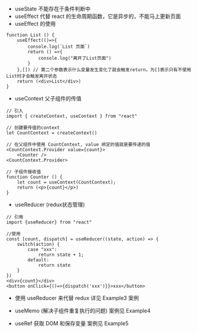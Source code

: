 + useState 不能存在于条件判断中
+ useEffect 代替 react 的生命周期函数，它是异步的，不能马上更新页面
+ useEffect 的使用
```
function List () {
    useEffect(()=>{
        console.log(`List 页面`)
        return () =>{
            console.log("离开了List页面")
        }
    },[]) // 第二个参数表示什么变量发生变化了就会触发return，为[]表示只有不使用List时才会触发离开状态
    return (<div>List</div>)
}
```

+ useContext 父子组件的传值
```
// 引入
import { createContext, useContext } from "react"

// 创建要传值的context
let CountContext = createContext()

// 在父组件中使用 CountContext, value 绑定的值就是要传递的值
<CountContext.Provider value={count}>
    <Counter />
<CountContext.Provider>

// 子组件接收值
function Counter () {
    let count = useContext(CountContext);
    return (<p>{count}</p>)
}
```

+ useReducer (redux状态管理)
```
// 引用
import {useReducer} from "react"

//使用
const [count, dispatch] = useReducer((state, action) => {
    switch(action) {
        case "xxx": 
            return state + 1;
        default:
            return state
    }
})
<div>{count}</div>
<button onClick={()=>{dispatch('xxx')}}>xxx</button>
```
+ 使用 useReducer 来代替 redux
详见 Example3 案例

+ useMemo (解决子组件重复执行的问题)
案例见 Example4

+ useRef 获取 DOM 和保存变量
案例见 Example5






